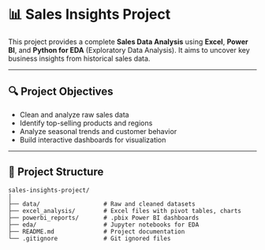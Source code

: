 # 📊 Sales Insights Project

This project provides a complete **Sales Data Analysis** using **Excel**, **Power BI**, and **Python for EDA** (Exploratory Data Analysis). It aims to uncover key business insights from historical sales data.

---

## 🔍 Project Objectives

- Clean and analyze raw sales data
- Identify top-selling products and regions
- Analyze seasonal trends and customer behavior
- Build interactive dashboards for visualization

---

## 📁 Project Structure

```plaintext
sales-insights-project/
│
├── data/                  # Raw and cleaned datasets
├── excel_analysis/        # Excel files with pivot tables, charts
├── powerbi_reports/       # .pbix Power BI dashboards
├── eda/                   # Jupyter notebooks for EDA
├── README.md              # Project documentation
└── .gitignore             # Git ignored files
